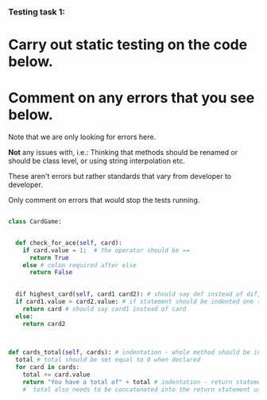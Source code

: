 ### Testing task 1:

# Carry out static testing on the code below.
# Comment on any errors that you see below.

Note that we are only looking for errors here.

**Not** any issues with, i.e.: 
Thinking that methods should be renamed or should be class level, or using string interpolation etc. 

These aren't errors but rather standards that vary from developer to developer. 

Only comment on errors that would stop the tests running.

```python

class CardGame:


  def check_for_ace(self, card):
    if card.value = 1:  # the operator should be ==
      return True
    else # colon required after else
      return False
  

  dif highest_card(self, card1 card2): # should say def instead of dif, and comma missing between card1 and card2
  if card1.value > card2.value: # if statement should be indented one step over to the right
    return card # should say card1 instead of card
  else:
    return card2
  


def cards_total(self, cards): # indentation - whole method should be indented one step over to the right
  total # total should be set equal to 0 when declared
  for card in cards:
    total += card.value
    return "You have a total of" + total # indentation - return statement should be outside of the for loop
    #  total also needs to be concatenated into the return statement using f and {}
  
```

